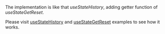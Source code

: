 The implementation is like that _useStateHistory_, adding getter function of _useStateGetReset_.

Please visit [useStateHistory](/useStateHistory) and [useStateGetReset](/useStateGetReset) examples to see how it works.